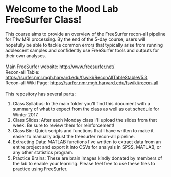 # Welcome to the Mood Lab FreeSurfer Class!
This course aims to provide an overview of the FreeSurfer recon-all pipeline for T1w MRI processing. By the end of the 5-day course, users will hopefully be able to tackle common errors that typically arise from running adolescent samples and confidently use FreeSurfer tools and outputs for their own analyses. <br>
<br>
Main FreeSurfer website: http://www.freesurfer.net/ <br>
Recon-all Table: https://surfer.nmr.mgh.harvard.edu/fswiki/ReconAllTableStableV5.3 <br>
Recon-all Wiki Page: https://surfer.nmr.mgh.harvard.edu/fswiki/recon-all <br>
<br>
This repository has several parts: <br>
1. Class Syllabus: In the main folder you'll find this document with a summary of what to expect from the class as well as out schedule for Winter 2017. <br>
2. Class Slides: After each Monday class I'll upload the slides from that week.  Be sure to review them for reinforcement! <br>
3. Class Bin: Quick scripts and functions that I have written to make it easier to manually adjust the freesurfer recon-all pipeline.<br>
4. Extracting Data: MATLAB functions I've written to extract data from an entire project and export it into CSVs for analysis in SPSS, MATLAB, or any other statistics program.<br>
5. Practice Brains: These are brain images kindly donated by members of the lab to enable your learning. Please feel free to use these files to practice using FreeSurfer. 
